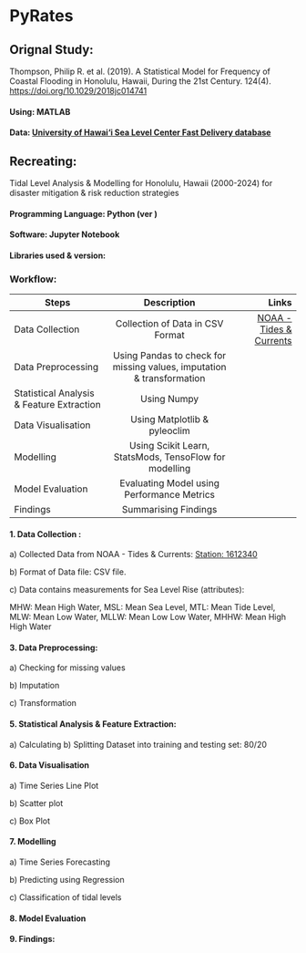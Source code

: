 # PyRates
## Orignal Study:

Thompson, Philip R. et al. (2019). A Statistical Model for Frequency of Coastal Flooding in Honolulu, Hawaii, During the 21st Century. 124(4). https://doi.org/10.1029/2018jc014741
#### Using: MATLAB 
#### Data: [University of Hawai‘i Sea Level Center Fast Delivery database](http://uhslc.soest.hawaii.edu:80/opendap/fast/hourly/h057.nc)


## Recreating: 
Tidal Level Analysis & Modelling for Honolulu, Hawaii (2000-2024) for disaster mitigation & risk reduction strategies

#### Programming Language: Python (ver )
#### Software: Jupyter Notebook
#### Libraries used & version:


### Workflow:

| Steps     |  Description       | Links  |
| ------------- |:-------------:| -----:|
| Data Collection   | Collection of Data in CSV Format | [NOAA - Tides & Currents](https://tidesandcurrents.noaa.gov/waterlevels.html?id=1612340&units=standard&bdate=20140101&edate=20240527&timezone=GMT&datum=MLLW&interval=m&action=data) |
| Data Preprocessing| Using Pandas to check for missing values, imputation & transformation  |    |
| Statistical Analysis & Feature Extraction| Using Numpy|   |
|Data Visualisation| Using Matplotlib & pyleoclim |   |
| Modelling| Using Scikit Learn, StatsMods, TensoFlow for modelling |   |
| Model Evaluation| Evaluating Model using Performance Metrics   |   |
| Findings| Summarising Findings |    |



#### 1. Data Collection :
   a) Collected Data from NOAA - Tides & Currents: [Station: 1612340](https://tidesandcurrents.noaa.gov/waterlevels.html?id=1612340&units=standard&bdate=20140101&edate=20240527&timezone=GMT&datum=MLLW&interval=m&action=data)
   
   b) Format of Data file: CSV file.
   
   c) Data contains measurements for Sea Level Rise (attributes): 
   
MHW: Mean High Water, MSL: Mean Sea Level,  MTL: Mean Tide Level,  MLW: Mean Low Water, MLLW: Mean Low Low
      Water, MHHW: Mean High High Water

#### 3. Data Preprocessing:
a) Checking for missing values

b) Imputation

c) Transformation
   
#### 5. Statistical Analysis & Feature Extraction:

a) Calculating 
b) Splitting Dataset into training and testing set: 80/20
#### 6. Data Visualisation

a) Time Series Line Plot 

b) Scatter plot

c) Box Plot
#### 7. Modelling

 a) Time Series Forecasting
 
 b) Predicting using Regression
 
 c) Classification of tidal levels
   
#### 8. Model Evaluation
    
#### 9. Findings:
    
